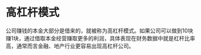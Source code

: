 # 高杠杆模式

公司赚钱的本金大部分是借来的，就被称为高杠杆模式。如果公司可以做到10块赚1块，通过借取本金经营赚取更多的利润，具体表现在财务数据中就是杠杆比率高，通常而言金融、地产行业更容易出现高杠杆公司。
